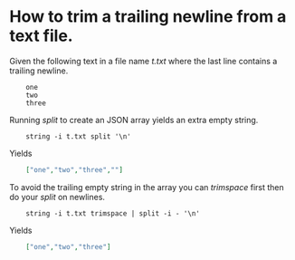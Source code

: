 
# How to trim a trailing newline from a text file.

Given the following text in a file name _t.txt_ where the last line contains a trailing newline.

```
    one
    two
    three
```

Running *split* to create an JSON array yields an extra empty string.

```shell
    string -i t.txt split '\n'
```

Yields

```json
    ["one","two","three",""]
```

To avoid the trailing empty string in the array you can *trimspace* first then do your
*split* on newlines.

```shell
    string -i t.txt trimspace | split -i - '\n'
```

Yields

```json
    ["one","two","three"]
```
